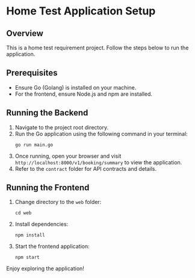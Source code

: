 # Home Test Application Setup

## Overview
This is a home test requirement project. Follow the steps below to run the application.

## Prerequisites
- Ensure Go (Golang) is installed on your machine.
- For the frontend, ensure Node.js and npm are installed.

## Running the Backend
1. Navigate to the project root directory.
2. Run the Go application using the following command in your terminal:
    ```
    go run main.go
    ```
3. Once running, open your browser and visit `http://localhost:8000/v1/booking/summary` to view the application.
4. Refer to the `contract` folder for API contracts and details.

## Running the Frontend
1. Change directory to the `web` folder:
    ```
    cd web
    ```
2. Install dependencies:
    ```
    npm install
    ```
3. Start the frontend application:
    ```
    npm start
    ```

Enjoy exploring the application!